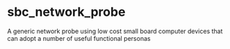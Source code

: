 # sbc_network_probe
A generic network probe using low cost small board computer devices that can adopt a number of useful functional personas
